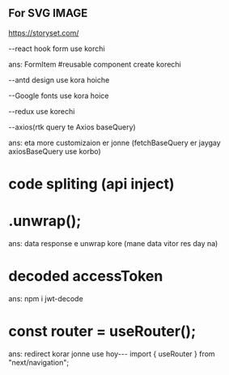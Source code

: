 ## For SVG IMAGE

https://storyset.com/

--react hook form use korchi

ans: FormItem #reusable component create korechi

--antd design use kora hoiche

--Google fonts use kora hoice

--redux use korechi

--axios(rtk query te Axios baseQuery)

ans: eta more customizaion er jonne (fetchBaseQuery er jaygay axiosBaseQuery use korbo)

# code spliting (api inject)

# .unwrap();

ans: data response e unwrap kore (mane data vitor res day na)

# decoded accessToken

ans: npm i jwt-decode

# const router = useRouter();

ans: redirect korar jonne use hoy--- import { useRouter } from "next/navigation";

<!-- next js ------------------------app and layout ???????? ---
app: app folder ta route hisabe kaj kore er vitor sob server side render hoy by default. er vitor page namee file thake. app er vitor root e je page.tsx abong layout.tsx thake eta localhost:3000 te run hoy. page.tsx e ja kisu kora hoy ta layout.tsx e children hodabe pay.
Layout : app er vitor folder name create korle eta route hisabe kaj kore
       (withLayout) evabe korle route hoy na eikhane group layout banaise(eta valo kore bujte hobe), (withLayout) er vitor akta folder ak akta route hisabe kaj kortase,,eikhane layout akta kintu (withLayout) er vitor prottek ta route er jonne kaj kortase
 -->

<!------------------- how to works login and logout -------------

signup: ei project e kono signup thakbe na. **eikhane agee theke akjon super admin create kora thakbe

login: bakend-: ami jokhon login kortasi mane user database e ache. jokhon eta backend e gelo, age chek kore backend ei user ta ache ki na jodi thake tahole akta accessToken (etar time kom diye create kore) and refreshToken (etar time besi diye create kore)  create kore, front end e sudhu accessToken pathay, refreshToken ta res.cookie() te set kore, ei sob gula backend theke holo, jodi user bakend na pay akta error message diye day.


frontend-: er por frontend e response hisabe user tar info pay abong eikhane accessToken thake, jodi thake (accessToken) je route e jete chay ba tar profile route e pathai dai abong
accessToken ke localStorage e setKori aro kisu function tairi kori ei accessToken er upor vitti kore jemon getUserInfo(eta te accessToken ke decode kore er vitor er info ta nai), isLoggined(etar madhomme accessToken ache kina boolean value nai), removeAccesToken(remove kora hoy localStorage theke)

logout: logout button eclick korle removeAccesToken() call kore dibo and router.push('/login') page e pathai dibo
--->

<!----------------------------- why we use axiosBaseQuery--- ignore rtkquery fetchBaseQuery------????????

ans: production grade application e kokhono default fetchbasequery use kora hoy na, tarporiborte axios ba ajax.
axios er facility and functionality onek besi ja extends kore server e je req ,res jabe ta modify korte pari its like a middleware (middleware req,res er majkhane bose modify kore), same kaj ta axios kore ** ei jonne fetchBaseQuery use kori nai, pratise project e fetchBaseQuery ta thik ache,

Interceptors: req, res modify korte help kore,,,jemon(//response e sudhu accessToken e asbe(modify kora hoise axios interceptorResponse theke, modify mane success:true,message:'', asbena, tar mane backend theke astece thiki kintu ami client e modify korlam axios er madhomme) 1. response first backend theke axios e astese,
 2. axios modify kore rtk query er response e ditase)
 3. ei modify er kaj jodi korte pari ei jonne **rtk query er default fetchBaseQuery use Na kore axios fetch base query use kora hoise.
  -->

  <!-- role onujayi gropLayout e sidebar access, role ta passe accessToken jeta akta function er madhomme localstorage theke get hosse -->

<!-- metaData "use client" component e kaj kore na
ans: karon server side hobe abong google keawl korbe tai oi componet take use client name akta component e use kore load korbo page.tsx server componet e

 -->

<!-- *******step form e reload dile data thakbe, using local storage********** -->
<!-- ----------yup form validation
abong eke resolve korar jonne yup resolver use kora hoyeche
-->

<!-- console error

Extra attributes from the server: data-new-gr-c-s-check-loaded,data-gr-ext-installed

ans: grammerly extension er jonne
 -->

<!-- **********searchBar e useDebounced use kora hoice -->
